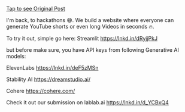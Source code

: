 [Tap to see Original Post](https://www.linkedin.com/posts/abdibrokhim_mindspeak-visualizing-mental-health-support-activity-7074487796748460032-1iRY?utm_source=share&utm_medium=member_desktop)

I'm back, to hackathons 😅. We build a website where everyone can generate YouTube shorts or even long Videos in seconds 🔥.

To try it out, simple go here:
Streamlit https://lnkd.in/dRyjjPkJ

but before make sure, you have API keys from following Generative AI models:

ElevenLabs https://lnkd.in/deF5zMSn

Stability AI https://dreamstudio.ai/

Cohere https://cohere.com/

Check it out our submission on lablab.ai
https://lnkd.in/d_YCBxQ4
